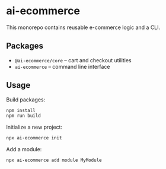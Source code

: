 # ai-ecommerce

This monorepo contains reusable e-commerce logic and a CLI.

## Packages

- `@ai-ecommerce/core` – cart and checkout utilities
- `ai-ecommerce` – command line interface

## Usage

Build packages:

```bash
npm install
npm run build
```

Initialize a new project:

```bash
npx ai-ecommerce init
```

Add a module:

```bash
npx ai-ecommerce add module MyModule
```


